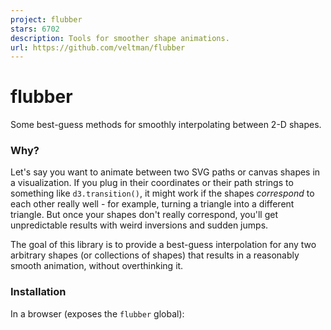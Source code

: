 ```yaml
---
project: flubber
stars: 6702
description: Tools for smoother shape animations.
url: https://github.com/veltman/flubber
---
```


flubber
=======

Some best-guess methods for smoothly interpolating between 2-D shapes.

### Why?

Let's say you want to animate between two SVG paths or canvas shapes in a visualization. If you plug in their coordinates or their path strings to something like `d3.transition()`, it might work if the shapes _correspond_ to each other really well - for example, turning a triangle into a different triangle. But once your shapes don't really correspond, you'll get unpredictable results with weird inversions and sudden jumps.

The goal of this library is to provide a best-guess interpolation for any two arbitrary shapes (or collections of shapes) that results in a reasonably smooth animation, without overthinking it.

### Installation

In a browser (exposes the `flubber` global):

<script src\="https://unpkg.com/flubber@0.3.0"\></script\>

With NPM:

npm install flubber

And then import/require it:

var flubber \= require("flubber"); // Node classic
import { interpolate } from "flubber" // ES6

### How to use

Flubber expects a shape input to be either an SVG path string or an array of `[x, y]` points (a "ring"):

"M100,100 L200,100 L150,200Z" // A triangle as a path string
\[\[100, 100\], \[200, 100\], \[150, 200\]\] // A triangle as a ring

Flubber methods return **interpolators**, functions that you can call later with a value from 0 to 1 to get back the corresponding shape, where 0 is the beginning of the animation and 1 is the end.

Using D3, usage could look something like:

var triangle \= \[\[1, 0\], \[2, 2\], \[0, 2\]\],
    pentagon \= \[\[0, 0\], \[2, 0\], \[2, 1\], \[1, 2\], \[0, 1\]\];

var interpolator \= flubber.interpolate(triangle, pentagon);

d3.select("path")
    .transition()
    .attrTween("d", function(){ return interpolator; });

Without D3, usage might look something like this:

// Mixing and matching input types is OK
var triangle \= "M1,0 L2,2 L0,2 Z",
    pentagon \= \[\[0, 0\], \[2, 0\], \[2, 1\], \[1, 2\], \[0, 1\]\];

var interpolator \= flubber.interpolate(triangle, pentagon);

requestAnimationFrame(draw);

function draw(time) {
    var t \= howFarAlongTheAnimationIsOnAScaleOfZeroToOne(time);
    myPathElement.setAttribute("d", interpolator(t));
    if (t < 1) {
        requestAnimationFrame(draw);
    }
}

Note: it doesn't matter whether your ring has a closing point identical to the first point.

### API

#### flubber.interpolate(fromShape, toShape \[, options\])

`fromShape` and `toShape` should each be a ring or an SVG path string. If your path string includes holes or multiple shapes in a single string, everything but the first outer shape will be ignored.

This returns a function that takes a value `t` from 0 to 1 and returns the in-between shape:

var interpolator \= flubber.interpolate(triangle, octagon);

interpolator(0); // returns an SVG triangle path string
interpolator(0.5); // returns something halfway between the triangle and the octagon
interpolator(1); // returns an SVG octagon path string

`options` can include the following keys:

`string`: whether to output results as an SVG path string or an array of points. (default: `true`)  
`maxSegmentLength`: the lower this number is, the smoother the resulting animation will be, at the expense of performance. Represents a number in pixels (if no transforms are involved). Set it to `false` or `Infinity` for no smoothing. (default: `10`)

.interpolate() in action with SVG paths as input

.interpolate() in action with GeoJSON coordinates as input

#### flubber.toCircle(fromShape, x, y, r\[, options\])

Like `interpolate()`, but for the specific case of transforming the shape to a circle centered at `[x, y]` with radius `r`.

var interpolator \= flubber.toCircle(triangle, 100, 100, 10);

interpolator(0); // returns an SVG triangle path string
interpolator(0.5); // returns something halfway between the triangle and the circle
interpolator(1); // returns a circle path string centered at 100, 100 with a radius of 10

.toCircle() in action

#### flubber.toRect(fromShape, x, y, width, height\[, options\])

Like `interpolate()`, but for the specific case of transforming the shape to a rectangle with the upper-left corner `[x, y]` and the dimensions `width` x `height`.

var interpolator \= flubber.toRect(triangle, 10, 50, 100, 200);

interpolator(0); // returns an SVG triangle path string
interpolator(0.5); // returns something halfway between the triangle and the rectangle
interpolator(1); // returns a rectangle path string from \[10, 50\] in the upper left to \[110, 250\] in the lower right

.toRect() in action

#### flubber.fromCircle(x, y, r, toShape\[, options\])

Like `toCircle()` but reversed.

#### flubber.fromRect(x, y, width, height, toShape\[, options\])

Like `toRect()` but reversed.

#### flubber.separate(fromShape, toShapeList\[, options\])

If you're trying to interpolate between a single shape and multiple shapes (for example, a group of three circles turning into a single big circle), this method will break your shapes into pieces so you can animate between the two sets. This isn't terribly performant and has some quirks but it tends to get the job done.

`fromShape` should be a ring or SVG path string, and `toShapeList` should be an array of them.

The options are the same as for `interpolate()`, with the additional option of `single`, which defaults to `false`.

If `single` is false, this returns an array of `n` interpolator functions, where `n` is the length of `toShapeList`. If `single` is set to true this returns one interpolator that combines things into one giant path string or one big array of rings.

// returns an array of two interpolator functions
var interpolators \= flubber.separate(triangle, \[square, otherSquare\]);

d3.selectAll("path")
    .data(interpolators)
    .transition()
    .attrTween("d", function(interpolator) { return interpolator; });

.separate() in action

// returns a single interpolator function
var combinedInterpolator \= flubber.separate(triangle, \[square, otherSquare\], { single: true });

// This one path element will be two squares at the end
d3.select("path")
    .transition()
    .attrTween("d", function() { return combinedInterpolator; });

.separate({ single: true }) in action

#### flubber.combine(fromShapeList, toShape\[, options\])

Like `separate()` but reversed.

#### flubber.interpolateAll(fromShapeList, toShapeList\[, options\])

Like `separate()` or `combine()` but instead expects two arrays of shapes the same length (e.g. an array of three triangles turning into an array of three squares). The shapes will be matched up in the order of the arrays (the first `fromShapeList` item will turn into the first `toShapeList` item, and so on).

.interpolateAll() in action

.interpolateAll({ single: true }) in action

#### flubber.toPathString(ring)

A helper function for converting an array of points to an SVG path string.

flubber.toPathString(\[\[1, 1\], \[2, 1\], \[1.5, 2\]\]);
// Returns "M1,1L2,1L1.5,2Z"

#### flubber.splitPathString(pathString)

A helper function for splitting an SVG path string that might contain multiple shapes into an array of one-shape path strings.

flubber.splitPathString("M1,1 L2,1 L1.5,2Z M3,3 L4,3 L3.5,4 Z");
// Returns \["M1,1 L2,1 L1.5,2Z", "M3,3 L4,3 L3.5,4 Z"\]

### Examples

_Note: most of these demos use D3 to keep the code concise, but this can be used with any library, or with no library at all._

Morphing SVG paths

Morphing GeoJSON coordinates

Morphing to and from circles

Morphing to and from rectangles

Morphing between one shape and multiple shapes (one element)

Morphing between one shape and multiple shapes (multiple elements)

Morphing between two sets of multiple shapes

Vanilla JS + Canvas

Medley of different methods

### To do

-   Maintain original vertices when polygonizing a path string with curves
-   Add `force: true` option to collapse small additional polygons onto the perimeter of the largest
-   Support unclosed lines
-   Use curves between points for `fromCircle()` and `toCircle()`
-   Deal with holes?
-   Accept SVG elements as arguments instead of just path strings?
-   Add pre-simplification as an option
-   Simulated annealing or random swapping for multishape matching?

### Video

OpenVisConf 2017 talk about shape interpolation

### Alternatives

react-svg-morph - utility for morphing between two SVGs in React

GreenSock MorphSVG plugin - GSAP shape morphing utility (costs money, not open source)

d3.geo2rect - a plugin for morphing between GeoJSON and a rectangular SVG grid

d3-interpolate-path - a D3 interpolator to interpolate between two unclosed lines, for things like line chart transitions with mismatched data

Wilderness - an SVG manipulation and animation library

Cirque - JS utility for morphing between circles and polygons

### Credits

Many thanks to:

-   Mike Bostock for D3 and TopoJSON
-   Vladimir Agafonkin and Mapbox for earcut
-   Roger Veciana Rovira for svg-path-properties
-   Fontello for svgpath
-   Rich Harris for Rollup and Bublé

### License

MIT License

Copyright (c) 2017 Noah Veltman

Permission is hereby granted, free of charge, to any person obtaining a copy of this software and associated documentation files (the "Software"), to deal in the Software without restriction, including without limitation the rights to use, copy, modify, merge, publish, distribute, sublicense, and/or sell copies of the Software, and to permit persons to whom the Software is furnished to do so, subject to the following conditions:

The above copyright notice and this permission notice shall be included in all copies or substantial portions of the Software.

THE SOFTWARE IS PROVIDED "AS IS", WITHOUT WARRANTY OF ANY KIND, EXPRESS OR IMPLIED, INCLUDING BUT NOT LIMITED TO THE WARRANTIES OF MERCHANTABILITY, FITNESS FOR A PARTICULAR PURPOSE AND NONINFRINGEMENT. IN NO EVENT SHALL THE AUTHORS OR COPYRIGHT HOLDERS BE LIABLE FOR ANY CLAIM, DAMAGES OR OTHER LIABILITY, WHETHER IN AN ACTION OF CONTRACT, TORT OR OTHERWISE, ARISING FROM, OUT OF OR IN CONNECTION WITH THE SOFTWARE OR THE USE OR OTHER DEALINGS IN THE SOFTWARE.
